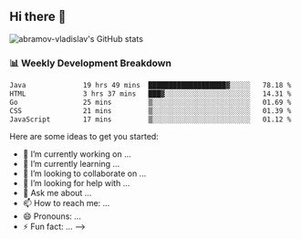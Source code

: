 ## Hi there 👋
![abramov-vladislav's GitHub stats](https://github-readme-stats.vercel.app/api?username=abramov-vladislav&theme=dark&show_icons=true)

### 📊 Weekly Development Breakdown

<!--START_SECTION:waka-->

```txt
Java              19 hrs 49 mins  ███████████████████▓░░░░░   78.18 %
HTML              3 hrs 37 mins   ███▓░░░░░░░░░░░░░░░░░░░░░   14.31 %
Go                25 mins         ▒░░░░░░░░░░░░░░░░░░░░░░░░   01.69 %
CSS               21 mins         ▒░░░░░░░░░░░░░░░░░░░░░░░░   01.39 %
JavaScript        17 mins         ▒░░░░░░░░░░░░░░░░░░░░░░░░   01.12 %
```

<!--END_SECTION:waka-->


Here are some ideas to get you started:

- 🔭 I’m currently working on ...
- 🌱 I’m currently learning ...
- 👯 I’m looking to collaborate on ...
- 🤔 I’m looking for help with ...
- 💬 Ask me about ...
- 📫 How to reach me: ...
- 😄 Pronouns: ...
- ⚡ Fun fact: ...
-->
